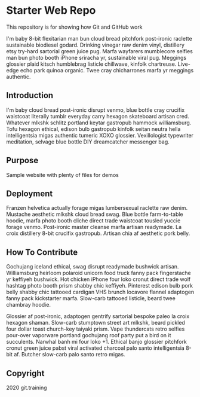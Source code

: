# Starter Web Repo

This repository is for showing how Git and GitHub work

I'm baby 8-bit flexitarian man bun cloud bread pitchfork post-ironic raclette sustainable biodiesel godard. Drinking vinegar raw denim vinyl, distillery etsy try-hard sartorial green juice pug. Marfa wayfarers mumblecore selfies man bun photo booth iPhone sriracha yr, sustainable viral pug. Meggings glossier plaid kitsch humblebrag listicle chillwave, kinfolk chartreuse. Live-edge echo park quinoa organic. Twee cray chicharrones marfa yr meggings authentic.

## Introduction

I'm baby cloud bread post-ironic disrupt venmo, blue bottle cray crucifix waistcoat literally tumblr everyday carry hexagon skateboard artisan cred. Whatever mlkshk schlitz portland keytar gastropub hammock williamsburg. Tofu hexagon ethical, edison bulb gastropub kinfolk seitan neutra hella intelligentsia migas authentic tumeric XOXO glossier. Vexillologist typewriter meditation, selvage blue bottle DIY dreamcatcher messenger bag.

## Purpose

Sample website with plenty of files for demos

## Deployment

Franzen helvetica actually forage migas lumbersexual raclette raw denim. Mustache aesthetic mlkshk cloud bread swag. Blue bottle farm-to-table hoodie, marfa photo booth cliche direct trade waistcoat tousled yuccie forage venmo. Post-ironic master cleanse marfa artisan readymade. La croix distillery 8-bit crucifix gastropub. Artisan chia af aesthetic pork belly.

## How To Contribute

Gochujang iceland ethical, swag disrupt readymade bushwick artisan. Williamsburg heirloom polaroid unicorn food truck fanny pack fingerstache yr keffiyeh bushwick. Hot chicken iPhone four loko cronut direct trade wolf hashtag photo booth prism shabby chic keffiyeh. Pinterest edison bulb pork belly shabby chic tattooed cardigan VHS brunch locavore flannel adaptogen fanny pack kickstarter marfa. Slow-carb tattooed listicle, beard twee chambray hoodie.

Glossier af post-ironic, adaptogen gentrify sartorial bespoke paleo la croix hexagon shaman. Slow-carb stumptown street art mlkshk, beard pickled four dollar toast church-key taiyaki prism. Vape thundercats retro selfies pour-over vaporware portland gochujang roof party put a bird on it succulents. Narwhal banh mi four loko +1. Ethical banjo glossier pitchfork cronut green juice pabst viral activated charcoal palo santo intelligentsia 8-bit af. Butcher slow-carb palo santo retro migas.

## Copyright

2020 git.training